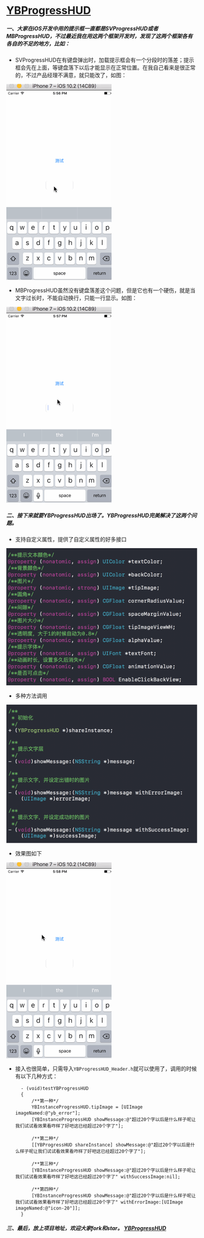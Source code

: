 #  [YBProgressHUD](https://github.com/wangyingbo/YBProgressHUD)

##### 一、大家在iOS开发中用的提示框一直都是SVProgressHUD或者MBProgressHUD，不过最近我在用这两个框架开发时，发现了这两个框架各有各自的不足的地方，比如：

+ SVProgressHUD在有键盘弹出时，加载提示框会有一个分段时的落差；提示框会先在上面，等键盘落下以后才能显示在正常位置。在我自己看来是很正常的，不过产品经理不满意，就只能改了，如图：

![SVProgressHUD](https://raw.githubusercontent.com/wangyingbo/YBProgressHUD/master/images/sv.gif)

+ MBProgressHUD虽然没有键盘落差这个问题，但是它也有一个硬伤，就是当文字过长时，不能自动换行，只能一行显示。如图：

![](https://raw.githubusercontent.com/wangyingbo/YBProgressHUD/master/images/mb.gif)



##### 二、接下来就要YBProgressHUD出场了。YBProgressHUD完美解决了这两个问题。

+ 支持自定义属性，提供了自定义属性的好多接口

![attribute](https://raw.githubusercontent.com/wangyingbo/YBProgressHUD/master/images/attribute.png)

+ 多种方法调用

![method](https://raw.githubusercontent.com/wangyingbo/YBProgressHUD/master/images/method.png)

+ 效果图如下

![YBProgressHUD](https://raw.githubusercontent.com/wangyingbo/YBProgressHUD/master/images/yb.gif)


+ 接入也很简单，只需导入`YBProgressHUD_Header.h`就可以使用了，调用的时候有以下几种方式：

        - (void)testYBProgressHUD
        {
            /**第一种*/
            YBInstanceProgressHUD.tipImage = [UIImage imageNamed:@"yb_error"];
            [YBInstanceProgressHUD showMessage:@"超过20个字以后是什么样子呢让我们试试看效果看咋样了好吧这已经超过20个字了"];
            
            /**第二种*/
            [[YBProgressHUD shareInstance] showMessage:@"超过20个字以后是什么样子呢让我们试试看效果看咋样了好吧这已经超过20个字了"];
            
            /**第三种*/
            [YBInstanceProgressHUD showMessage:@"超过20个字以后是什么样子呢让我们试试看效果看咋样了好吧这已经超过20个字了" withSuccessImage:nil];
            
            /**第四种*/
            [YBInstanceProgressHUD showMessage:@"超过20个字以后是什么样子呢让我们试试看效果看咋样了好吧这已经超过20个字了" withErrorImage:[UIImage imageNamed:@"icon-20"]];
        }
        
##### 三、最后，放上项目地址，欢迎大家fork和star。 [YBProgressHUD](https://github.com/wangyingbo/YBProgressHUD)



